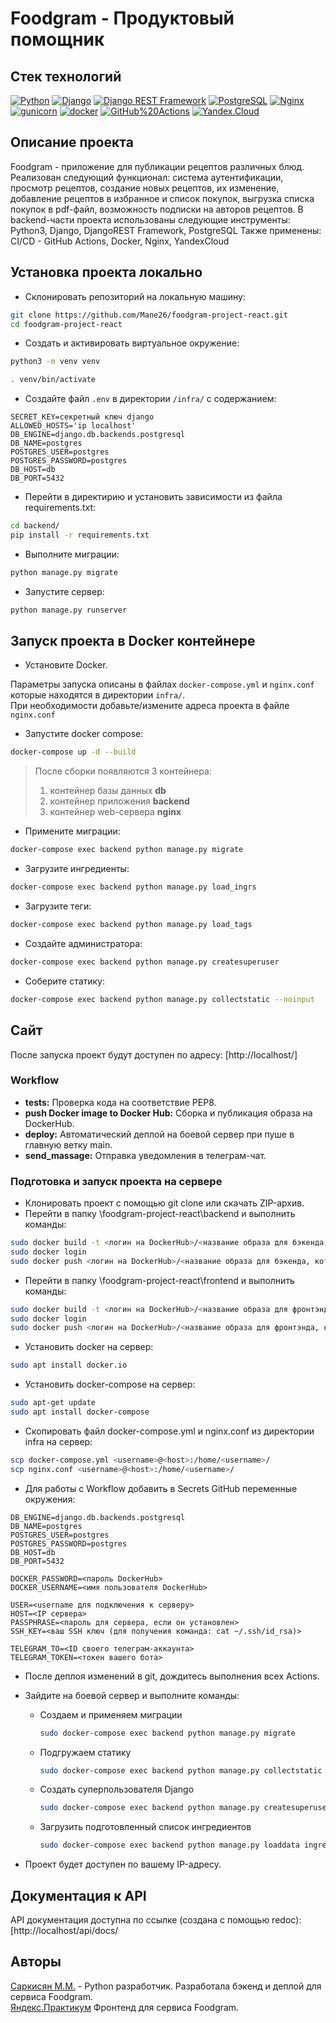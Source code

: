 # Foodgram - Продуктовый помощник


## Стек технологий

[![Python](https://img.shields.io/badge/-Python-464646?style=flat-square&logo=Python)](https://www.python.org/)
[![Django](https://img.shields.io/badge/-Django-464646?style=flat-square&logo=Django)](https://www.djangoproject.com/)
[![Django REST Framework](https://img.shields.io/badge/-Django%20REST%20Framework-464646?style=flat-square&logo=Django%20REST%20Framework)](https://www.django-rest-framework.org/)
[![PostgreSQL](https://img.shields.io/badge/-PostgreSQL-464646?style=flat-square&logo=PostgreSQL)](https://www.postgresql.org/)
[![Nginx](https://img.shields.io/badge/-NGINX-464646?style=flat-square&logo=NGINX)](https://nginx.org/ru/)
[![gunicorn](https://img.shields.io/badge/-gunicorn-464646?style=flat-square&logo=gunicorn)](https://gunicorn.org/)
[![docker](https://img.shields.io/badge/-Docker-464646?style=flat-square&logo=docker)](https://www.docker.com/)
[![GitHub%20Actions](https://img.shields.io/badge/-GitHub%20Actions-464646?style=flat-square&logo=GitHub%20actions)](https://github.com/features/actions)
[![Yandex.Cloud](https://img.shields.io/badge/-Yandex.Cloud-464646?style=flat-square&logo=Yandex.Cloud)](https://cloud.yandex.ru/)

## Описание проекта

Foodgram - приложение для публикации рецептов различных блюд. Реализован следующий функционал: система аутентификации, просмотр рецептов, создание новых рецептов, их изменение, добавление рецептов в избранное и список покупок, выгрузка списка покупок в pdf-файл, возможность подписки на авторов рецептов. В backend-части проекта использованы следующие инструменты: Python3, Django, DjangoREST Framework, PostgreSQL Также применены: CI/CD - GitHub Actions, Docker, Nginx, YandexCloud

## Установка проекта локально

* Склонировать репозиторий на локальную машину:
```bash
git clone https://github.com/Mane26/foodgram-project-react.git
cd foodgram-project-react
```

* Cоздать и активировать виртуальное окружение:

```bash
python3 -m venv venv
```

```bash
. venv/bin/activate
```

* Cоздайте файл `.env` в директории `/infra/` с содержанием:

```
SECRET_KEY=секретный ключ django
ALLOWED_HOSTS='ip localhost'
DB_ENGINE=django.db.backends.postgresql
DB_NAME=postgres
POSTGRES_USER=postgres
POSTGRES_PASSWORD=postgres
DB_HOST=db
DB_PORT=5432
```

* Перейти в директирию и установить зависимости из файла requirements.txt:

```bash
cd backend/
pip install -r requirements.txt
```

* Выполните миграции:

```bash
python manage.py migrate
```

* Запустите сервер:
```bash
python manage.py runserver
```

## Запуск проекта в Docker контейнере
* Установите Docker.

Параметры запуска описаны в файлах `docker-compose.yml` и `nginx.conf` которые находятся в директории `infra/`.  
При необходимости добавьте/измените адреса проекта в файле `nginx.conf`

* Запустите docker compose:
```bash
docker-compose up -d --build
```  
  > После сборки появляются 3 контейнера:
  > 1. контейнер базы данных **db**
  > 2. контейнер приложения **backend**
  > 3. контейнер web-сервера **nginx**
* Примените миграции:
```bash
docker-compose exec backend python manage.py migrate
```
* Загрузите ингредиенты:
```bash
docker-compose exec backend python manage.py load_ingrs
```
* Загрузите теги:
```bash
docker-compose exec backend python manage.py load_tags
```
* Создайте администратора:
```bash
docker-compose exec backend python manage.py createsuperuser
```
* Соберите статику:
```bash
docker-compose exec backend python manage.py collectstatic --noinput
```

## Сайт
После запуска проект будут доступен по адресу:
[http://localhost/]

### Workflow
- **tests:** Проверка кода на соответствие PEP8.
- **push Docker image to Docker Hub:** Сборка и публикация образа на DockerHub.
- **deploy:** Автоматический деплой на боевой сервер при пуше в главную ветку main.
- **send_massage:** Отправка уведомления в телеграм-чат.

### Подготовка и запуск проекта на сервере

- Клонировать проект с помощью git clone или скачать ZIP-архив.
- Перейти в папку \foodgram-project-react\backend и выполнить команды:
```bash
sudo docker build -t <логин на DockerHub>/<название образа для бэкенда, какое хотите)> .
sudo docker login
sudo docker push <логин на DockerHub>/<название образа для бэкенда, которое написали> 
```
- Перейти в папку \foodgram-project-react\frontend и выполнить команды:
```bash
sudo docker build -t <логин на DockerHub>/<название образа для фронтэнда, какое хотите)> .
sudo docker login
sudo docker push <логин на DockerHub>/<название образа для фронтэнда, которое написали> 
```

- Установить docker на сервер:
```bash
sudo apt install docker.io 
```
- Установить docker-compose на сервер:
```bash
sudo apt-get update
sudo apt install docker-compose
```
- Скопировать файл docker-compose.yml и nginx.conf из директории infra на сервер:
```bash
scp docker-compose.yml <username>@<host>:/home/<username>/
scp nginx.conf <username>@<host>:/home/<username>/
```
- Для работы с Workflow добавить в Secrets GitHub переменные окружения:
```
DB_ENGINE=django.db.backends.postgresql
DB_NAME=postgres
POSTGRES_USER=postgres
POSTGRES_PASSWORD=postgres
DB_HOST=db
DB_PORT=5432

DOCKER_PASSWORD=<пароль DockerHub>
DOCKER_USERNAME=<имя пользователя DockerHub>

USER=<username для подключения к серверу>
HOST=<IP сервера>
PASSPHRASE=<пароль для сервера, если он установлен>
SSH_KEY=<ваш SSH ключ (для получения команда: cat ~/.ssh/id_rsa)>

TELEGRAM_TO=<ID своего телеграм-аккаунта>
TELEGRAM_TOKEN=<токен вашего бота>
```
- После деплоя изменений в git, дождитесь выполнения всех Actions.
- Зайдите на боевой сервер и выполните команды:
  * Создаем и применяем миграции
    ```bash
    sudo docker-compose exec backend python manage.py migrate
    ```
  * Подгружаем статику
    ```bash
    sudo docker-compose exec backend python manage.py collectstatic --no-input 
    ```
  * Создать суперпользователя Django
    ```bash
    sudo docker-compose exec backend python manage.py createsuperuser
    ```
  * Загрузить подготовленный список ингредиентов
    ```bash
    sudo docker-compose exec backend python manage.py loaddata ingredients.json
    ```

- Проект будет доступен по вашему IP-адресу.

## Документация к API
API документация доступна по ссылке (создана с помощью redoc):
[http://localhost/api/docs/


## Авторы
[Саркисян М.М.](https://github.com/Mane26) - Python разработчик. Разработала бэкенд и деплой для сервиса Foodgram.  
[Яндекс.Практикум](https://github.com/yandex-praktikum) Фронтенд для сервиса Foodgram.
